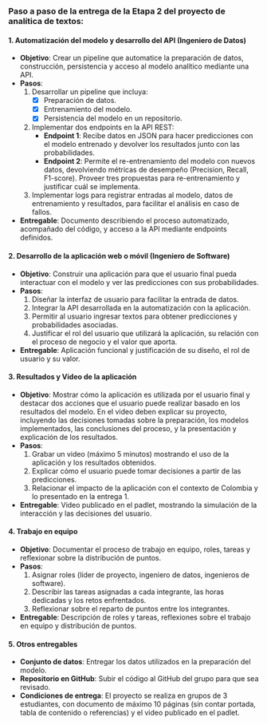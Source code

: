 ### Paso a paso de la entrega de la Etapa 2 del proyecto de analítica de textos:

#### 1. **Automatización del modelo y desarrollo del API (Ingeniero de Datos)**
   - **Objetivo**: Crear un pipeline que automatice la preparación de datos, construcción, persistencia y acceso al modelo analítico mediante una API.
   - **Pasos**:
     1. Desarrollar un pipeline que incluya:
        - [x] Preparación de datos. 
        - [x] Entrenamiento del modelo.
        - [x] Persistencia del modelo en un repositorio.
     2. Implementar dos endpoints en la API REST:
        - **Endpoint 1**: Recibe datos en JSON para hacer predicciones con el modelo entrenado y devolver los resultados junto con las probabilidades.
        - **Endpoint 2**: Permite el re-entrenamiento del modelo con nuevos datos, devolviendo métricas de desempeño (Precision, Recall, F1-score). Proveer tres propuestas para re-entrenamiento y justificar cuál se implementa.
     3. Implementar logs para registrar entradas al modelo, datos de entrenamiento y resultados, para facilitar el análisis en caso de fallos.
   - **Entregable**: Documento describiendo el proceso automatizado, acompañado del código, y acceso a la API mediante endpoints definidos.

#### 2. **Desarrollo de la aplicación web o móvil (Ingeniero de Software)**
   - **Objetivo**: Construir una aplicación para que el usuario final pueda interactuar con el modelo y ver las predicciones con sus probabilidades.
   - **Pasos**:
     1. Diseñar la interfaz de usuario para facilitar la entrada de datos.
     2. Integrar la API desarrollada en la automatización con la aplicación.
     3. Permitir al usuario ingresar textos para obtener predicciones y probabilidades asociadas.
     4. Justificar el rol del usuario que utilizará la aplicación, su relación con el proceso de negocio y el valor que aporta.
   - **Entregable**: Aplicación funcional y justificación de su diseño, el rol de usuario y su valor.

#### 3. **Resultados y Video de la aplicación**
   - **Objetivo**: Mostrar cómo la aplicación es utilizada por el usuario final y destacar dos acciones que el usuario puede realizar basado en los resultados del modelo. En el video deben explicar su proyecto, incluyendo las decisiones tomadas sobre la preparación, los modelos implementados, las conclusiones del proceso, y la presentación y explicación de los resultados.
   - **Pasos**:
     1. Grabar un video (máximo 5 minutos) mostrando el uso de la aplicación y los resultados obtenidos.
     2. Explicar cómo el usuario puede tomar decisiones a partir de las predicciones.
     3. Relacionar el impacto de la aplicación con el contexto de Colombia y lo presentado en la entrega 1.
   - **Entregable**: Video publicado en el padlet, mostrando la simulación de la interacción y las decisiones del usuario.

#### 4. **Trabajo en equipo**
   - **Objetivo**: Documentar el proceso de trabajo en equipo, roles, tareas y reflexionar sobre la distribución de puntos.
   - **Pasos**:
     1. Asignar roles (líder de proyecto, ingeniero de datos, ingenieros de software).
     2. Describir las tareas asignadas a cada integrante, las horas dedicadas y los retos enfrentados.
     3. Reflexionar sobre el reparto de puntos entre los integrantes.
   - **Entregable**: Descripción de roles y tareas, reflexiones sobre el trabajo en equipo y distribución de puntos.

#### 5. **Otros entregables**
   - **Conjunto de datos**: Entregar los datos utilizados en la preparación del modelo.
   - **Repositorio en GitHub**: Subir el código al GitHub del grupo para que sea revisado.
   - **Condiciones de entrega**: El proyecto se realiza en grupos de 3 estudiantes, con documento de máximo 10 páginas (sin contar portada, tabla de contenido o referencias) y el video publicado en el padlet.
